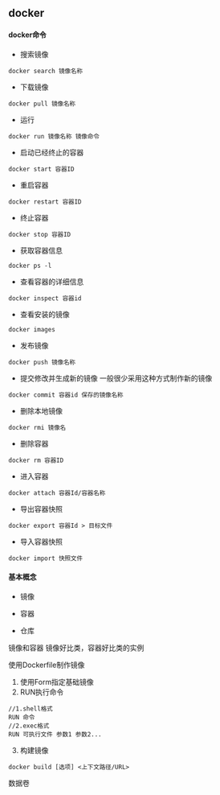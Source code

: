 ## docker
#### docker命令
* 搜索镜像
```
docker search 镜像名称
```
* 下载镜像
```
docker pull 镜像名称
```
* 运行
```
docker run 镜像名称 镜像命令
```
* 启动已经终止的容器
```
docker start 容器ID
```
* 重启容器
```
docker restart 容器ID
```
* 终止容器
```
docker stop 容器ID
```
* 获取容器信息
```
docker ps -l
```
* 查看容器的详细信息
```
docker inspect 容器id
```
* 查看安装的镜像
```
docker images
```
* 发布镜像
```
docker push 镜像名称
```
* 提交修改并生成新的镜像
一般很少采用这种方式制作新的镜像
```
docker commit 容器id 保存的镜像名称
```
* 删除本地镜像
```
docker rmi 镜像名
```
* 删除容器
```
docker rm 容器ID
```
* 进入容器
```
docker attach 容器Id/容器名称
```
* 导出容器快照
```
docker export 容器Id > 目标文件
```
* 导入容器快照
```
docker import 快照文件
```

#### 基本概念
* 镜像

* 容器

* 仓库

镜像和容器
镜像好比类，容器好比类的实例

使用Dockerfile制作镜像
1. 使用Form指定基础镜像
2. RUN执行命令
```
//1.shell格式
RUN 命令
//2.exec格式
RUN 可执行文件 参数1 参数2...
```
3. 构建镜像
```
docker build [选项] <上下文路径/URL>
```

数据卷